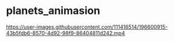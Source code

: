 # planets_animasion




https://user-images.githubusercontent.com/111416514/196600915-43b5fdb6-8570-4d92-98f9-86404811d242.mp4

